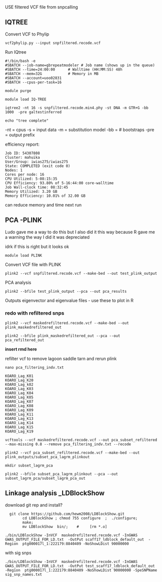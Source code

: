 USE filtered VCF file from snpcalling

## IQTREE

Convert VCF to Phylip
```
vcf2phylip.py --input snpfiltered.recode.vcf
```
Run IQtree
```
#!/bin/bash -e
#SBATCH --job-name=gbrepeatmodeler # Job name (shows up in the queue)
#SBATCH --time=24:00:00      # Walltime (HH:MM:SS) 48h
#SBATCH --mem=32G            # Memory in MB
#SBATCH --account=uoo02831
#SBATCH --cpus-per-task=16

module purge

module load IQ-TREE

iqtree2 -nt 16 -s snpfiltered.recode.min4.phy -st DNA -m GTR+G -bb 1000  -pre galtestinferred

echo "tree complete"
```
-nt = cpus
-s = input data
-m = substitution model
-bb = # bootstraps
-pre = output prefix

efficiency report:
```
Job ID: 54307808
Cluster: mahuika
User/Group: iwias275/iwias275
State: COMPLETED (exit code 0)
Nodes: 1
Cores per node: 16
CPU Utilized: 5-08:15:35
CPU Efficiency: 93.80% of 5-16:44:00 core-walltime
Job Wall-clock time: 08:32:45
Memory Utilized: 3.20 GB
Memory Efficiency: 10.01% of 32.00 GB
```
can reduce memory and time next run

## PCA -PLINK
Ludo gave me a way to do this but I also did it this way because R gave me a warning the way I did it was depreciated

idrk if this is right but it looks ok

```
module load PLINK
```
Convert VCF file with PLINK
```
plink2 --vcf snpfiltered.recode.vcf --make-bed --out test_plink_output
```

PCA analysis
```
plink2 --bfile test_plink_output --pca --out pca_results
```
Outputs eigenvector and eigenvalue files - use these to plot in R

### redo with refiltered snps

```
plink2 --vcf maskedrefiltered.recode.vcf --make-bed --out plink_maskedrefiltered_out
```
```
plink2 --bfile plink_maskedrefiltered_out --pca --out pca_refiltered_out
```
**insert rmd here**

refilter vcf to remove lagoon saddle tarn and rerun plink
```
nano pca_filtering_indv.txt

KOARO_Lag_K01
KOARO_Lag_K20
KOARO_Lag_k02
KOARO_Lag_K03
KOARO_Lag_K04
KOARO_Lag_K05
KOARO_Lag_K07
KOARO_Lag_K08
KOARO_Lag_K09
KOARO_Lag_K11
KOARO_Lag_K13
KOARO_Lag_K14
KOARO_Lag_K15
KOARO_Lag_K19
```

```
vcftools --vcf maskedrefiltered.recode.vcf --out pca_subset_refiltered --max-missing 0.8 --remove pca_filtering_indv.txt --recode
```

```
plink2 --vcf pca_subset_refiltered.recode.vcf --make-bed --out plink_outputs/subset_pca_lagrm_plinkout
```
```
mkdir subset_lagrm_pca

plink2 --bfile subset_pca_lagrm_plinkout --pca --out subset_lagrm_pca/subset_lagrm_pca_out
```

## Linkage analysis _LDBlockShow

download git rep and install?
```
  git clone https://github.com/hewm2008/LDBlockShow.git
        cd LDBlockShow ; chmod 755 configure  ;  ./configure;
        make;
        mv LDBlockShow  bin/;    #     [rm *.o]
```

```
./bin/LDBlockShow -InVCF  maskedrefiltered.recode.vcf -InGWAS GWAS_OUTPUT_FILE_FOR_LD.txt  -OutPut scaff17_ldblock_default_out  -Region  ptg000017l_1:222179:8840409 -NoShowLDist 90000000
```

with sig snps
```
./bin/LDBlockShow -InVCF  maskedrefiltered.recode.vcf -InGWAS GWAS_OUTPUT_FILE_FOR_LD.txt  -OutPut test_scaff17_ldblock_default_out  -Region  ptg000017l_1:222179:8840409 -NoShowLDist 90000000 -SpeSNPName sig_snp_names.txt
```
